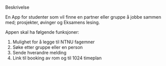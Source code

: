 Beskrivelse 

En App for studenter som vil finne en partner eller gruppe å jobbe sammen med; prosjekter, øvinger og Eksamens lesing. 

Appen skal ha følgende funksjoner:

1. Mulighet for å legge til NTNU fagemner
2. Søke etter gruppe eller en person 
3. Sende hverandre melding 
4. Link til booking av rom og til 1024 timeplan


